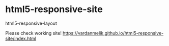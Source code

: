 # html5-responsive-site
html5-responsive-layout

Please check working site!
https://vardanmelik.github.io/html5-responsive-site/index.html
